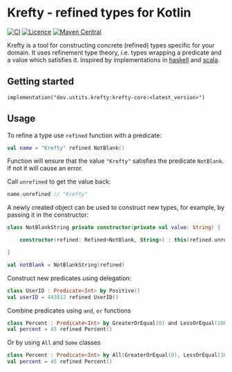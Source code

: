 # Krefty - refined types for Kotlin

[![CI](https://github.com/ustits/krefty/actions/workflows/build.yml/badge.svg)](https://github.com/ustits/krefty/actions/workflows/build.yml)
[![Licence](https://img.shields.io/github/license/ustits/krefty)](https://github.com/ustits/krefty/blob/main/LICENSE)
[![Maven Central](https://maven-badges.herokuapp.com/maven-central/dev.ustits.krefty/krefty-core/badge.svg)](https://maven-badges.herokuapp.com/maven-central/dev.ustits.krefty/krefty-core)

Krefty is a tool for constructing concrete (refined) types specific for your domain. It uses refinement type theory,
i.e. types wrapping a predicate and a value which satisfies it. Inspired by implementations
in [haskell](https://github.com/nikita-volkov/refined)
and [scala](https://github.com/fthomas/refined).

## Getting started

```
implementation("dev.ustits.krefty:krefty-core:<latest_version>")
```

## Usage

To refine a type use `refined` function with a predicate:

```kotlin
val name = "Krefty" refined NotBlank()
```

Function will ensure that the value `"Krefty"` satisfies the predicate `NotBlank`. If not it will cause an error. 

Call `unrefined` to get the value back:

```kotlin
name.unrefined // "Krefty"
```

A newly created object can be used to construct new types, for example, 
by passing it in the constructor:

```kotlin
class NotBlankString private constructor(private val value: String) {

    constructor(refined: Refined<NotBlank, String>) : this(refined.unrefined)

}

val notBlank = NotBlankString(refined)
```

Construct new predicates using delegation:

```kotlin
class UserID : Predicate<Int> by Positive()
val userID = 443812 refined UserID()
```

Combine predicates using `and`, `or` functions

```kotlin
class Percent : Predicate<Int> by GreaterOrEqual(0) and LessOrEqual(100)
val percent = 45 refined Percent()
```

Or by using `All` and `Some` classes

```kotlin
class Percent : Predicate<Int> by All(GreaterOrEqual(0), LessOrEqual(100))
val percent = 45 refined Percent()
```
